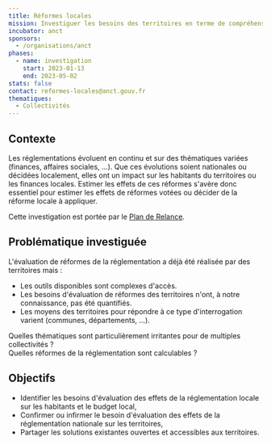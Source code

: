```yaml
---
title: Réformes locales
mission: Investiguer les besoins des territoires en terme de compréhension de l'impact de réformes existantes ou envisagées
incubator: anct
sponsors:
  - /organisations/anct
phases:
  - name: investigation
    start: 2023-01-13
    end: 2023-05-02
stats: false
contact: reformes-locales@anct.gouv.fr
thematiques:
  - Collectivités
---
```

## Contexte

Les réglementations évoluent en continu et sur des thématiques variées (finances, affaires sociales, ...).
Que ces évolutions soient nationales ou décidées localement, elles ont un impact sur les habitants du territoires ou les finances locales.
Estimer les effets de ces réformes s'avère donc essentiel pour estimer les effets de réformes votées ou décider de la réforme locale à appliquer.

Cette investigation est portée par le [Plan de Relance](https://mon.incubateur.anct.gouv.fr/processes/transformation-numerique/f/2/proposals/444?filter%5Bcategory_id%5D%5B%5D=&filter%5Borigin%5D%5B%5D=&filter%5Bsearch_text%5D=openfisca&filter%5Bstate%5D%5B%5D=&order=random).

## Problématique investiguée

L'évaluation de réformes de la réglementation a déjà été réalisée par des territoires mais :

* Les outils disponibles sont complexes d'accès.
* Les besoins d'évaluation de réformes des territoires n'ont, à notre connaissance, pas été quantifiés.
* Les moyens des territoires pour répondre à ce type d'interrogation varient (communes, départements, ...).

Quelles thématiques sont particulièrement irritantes pour de multiples collectivités ?  
Quelles réformes de la réglementation sont calculables ?

## Objectifs

* Identifier les besoins d'évaluation des effets de la réglementation locale sur les habitants et le budget local,
* Confirmer ou infirmer le besoin d'évaluation des effets de la réglementation nationale sur les territoires,
* Partager les solutions existantes ouvertes et accessibles aux territoires.